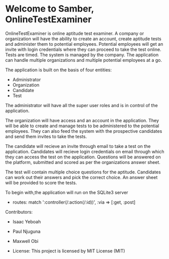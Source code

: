 
# Welcome to Samber, OnlineTestExaminer

OnlineTestExaminer is online aptitude test examiner. A company or organization will have the ability to create an account, create aptitude tests and administer them to potential employees. Potential employees will get an invite with login credentials where they can proceed to take the test online. Tests are timed. The system is  managed by the company. The application can handle multiple organizations and multiple potential employees at a go.

The application is built on the basis of four entities:
* Administrator
* Organization
* Candidate
* Test

The administrator will have all the super user roles and is in control of the application. 

The organization will have access and an account in the application. They will be able to create and manage tests to be administered to the potential employees. They can also feed the system with the prospective candidates and send them invites to take the tests. 

The candidate will recieve an invite through email to take a test on the application. Candidates will recieve login credentials on email through which they can access the test on the application. Questions will be answered on the platform, submitted and scored as per the organizations answer sheet. 

The test will contain multiple choice questions for the aptitude. Candidates can work out their answers and pick the correct choice. An answer sheet will be provided to score the tests.  

To begin with,the application will run on the SQLite3 server

* routes: match ':controller(/:action(/:id))', :via => [:get, :post]

Contributors: 
* Isaac Yeboah 
* Paul Njuguna
* Maxwell Obi

* License: 
This project is licensed by MIT License (MIT)
